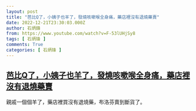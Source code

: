 ```yaml
---
layout: post
title: "芭比Q了，小姨子也羊了，發燒咳嗽喉全身痛，藥店裡沒有退燒藥賣"
date: 2022-12-21T23:30:03.000Z
author: 石炳鋒
from: https://www.youtube.com/watch?v=F-53lUHjSy8
tags: [ 石炳锋 ]
comments: True
categories: [ 石炳锋 ]
---
```

<!--1671665403000-->
[芭比Q了，小姨子也羊了，發燒咳嗽喉全身痛，藥店裡沒有退燒藥賣](https://www.youtube.com/watch?v=F-53lUHjSy8)
------

<div>
親戚一個個羊了，藥店裡買沒有退燒藥，布洛芬賣到斷貨了。
</div>
